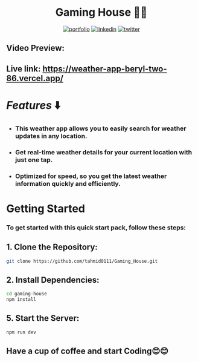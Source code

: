 # <div align="center"> Gaming House 😮‍💨</div>

<div align="center">
  
  [![portfolio](https://img.shields.io/badge/my_portfolio-FFFF00?style=for-the-badge&logo=ko-fi&logoColor=black)](https://tahmid0111.github.io/Portfolio_Website_html5/)  [![linkedin](https://img.shields.io/badge/linkedin-0A66C2?style=for-the-badge&logo=linkedin&logoColor=white)](https://www.linkedin.com/in/tahmid-emam/)  [![twitter](https://img.shields.io/badge/twitter-1DA1F2?style=for-the-badge&logo=twitter&logoColor=white)](https://x.com/tahmid_emam)
  
</div>

## <div>Video Preview: </div>

## <div>Live link: https://weather-app-beryl-two-86.vercel.app/<div>

# _Features_ ⬇️

- ### This weather app allows you to easily search for weather updates in any location.

- ### Get real-time weather details for your current location with just one tap.

- ### Optimized for speed, so you get the latest weather information quickly and efficiently.

# Getting Started

### To get started with this quick start pack, follow these steps:

## 1. Clone the Repository:

```bash
git clone https://github.com/tahmid0111/Gaming_House.git
```

## 2. Install Dependencies:

```bash
cd gaming-house
npm install
```

## 5. Start the Server:

```bash
npm run dev
```

## Have a cup of coffee and start Coding😊😊
